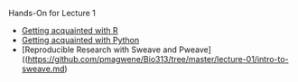 
Hands-On for Lecture 1

- [Getting acquainted with R](https://github.com/pmagwene/Bio313/tree/master/lecture-01/acquainted-R.md)
- [Getting acquainted with Python](https://github.com/pmagwene/Bio313/tree/master/lecture-01/acquainted-python.md)
- [Reproducible Research with Sweave and Pweave]((https://github.com/pmagwene/Bio313/tree/master/lecture-01/intro-to-sweave.md)